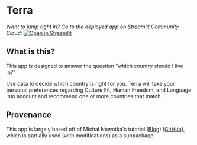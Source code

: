# Terra
*Want to jump right in? Go to the deployed app on Streamlit Community Cloud:*
[![Open in Streamlit](https://static.streamlit.io/badges/streamlit_badge_black_white.svg)](https://terra-country-recommender.streamlit.app/)

## What is this?
This app is designed to answer the question "which country should I live in?"

Use data to decide which country is right for you. Terra will take your personal preferences regarding Culture Fit, Human Freedom, and Language into account and recommend one or more countries that match.

## Provenance
This app is largely based off of Michał Nowotka's tutorial ([Blog](https://blog.streamlit.io/how-to-make-a-culture-map/)) ([GitHub](https://github.com/streamlit/demo-culture-map)), which is partially used (with modifications) as a subpackage.

